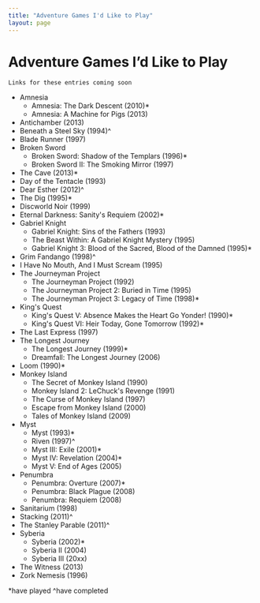 ```yaml
---
title: "Adventure Games I'd Like to Play"
layout: page
---
```


# Adventure Games I’d Like to Play

`Links for these entries coming soon`

* Amnesia
	* Amnesia: The Dark Descent (2010)\*
	* Amnesia: A Machine for Pigs (2013)
* Antichamber (2013)
* Beneath a Steel Sky (1994)^
* Blade Runner (1997)
* Broken Sword
	* Broken Sword: Shadow of the Templars (1996)\*
	* Broken Sword II: The Smoking Mirror (1997)
* The Cave (2013)\*
* Day of the Tentacle (1993)
* Dear Esther (2012)^
* The Dig (1995)\*
* Discworld Noir (1999)
* Eternal Darkness: Sanity's Requiem (2002)\*
* Gabriel Knight
	* Gabriel Knight: Sins of the Fathers (1993)
	* The Beast Within: A Gabriel Knight Mystery (1995)
	* Gabriel Knight 3: Blood of the Sacred, Blood of the Damned (1995)\*
* Grim Fandango (1998)^
* I Have No Mouth, And I Must Scream (1995)
* The Journeyman Project
	* The Journeyman Project (1992)
	* The Journeyman Project 2: Buried in Time (1995)
	* The Journeyman Project 3: Legacy of Time (1998)\*
* King's Quest
	* King's Quest V: Absence Makes the Heart Go Yonder! (1990)\*
	* King's Quest VI: Heir Today, Gone Tomorrow (1992)\*
* The Last Express (1997)
* The Longest Journey
	* The Longest Journey (1999)\*
	* Dreamfall: The Longest Journey (2006)
* Loom (1990)\*
* Monkey Island
	* The Secret of Monkey Island (1990)
	* Monkey Island 2: LeChuck's Revenge (1991)
	* The Curse of Monkey Island (1997)
	* Escape from Monkey Island (2000)
	* Tales of Monkey Island (2009)
* Myst
	* Myst (1993)\*
	* Riven (1997)^
	* Myst III: Exile (2001)\*
	* Myst IV: Revelation (2004)\*
	* Myst V: End of Ages (2005)
* Penumbra
	* Penumbra: Overture (2007)\*
	* Penumbra: Black Plague (2008)
	* Penumbra: Requiem (2008)
* Sanitarium (1998)
* Stacking (2011)^
* The Stanley Parable (2011)^
* Syberia
	* Syberia (2002)\*
	* Syberia II (2004)
	* Syberia III (20xx)
* The Witness (2013)
* Zork Nemesis (1996)

\*have played
^have completed